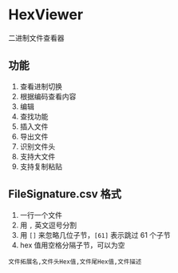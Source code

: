 # HexViewer

二进制文件查看器

## 功能

1. 查看进制切换
2. 根据编码查看内容
3. 编辑
4. 查找功能
5. 插入文件
6. 导出文件
7. 识别文件头
8. 支持大文件
9. 支持复制粘贴

## FileSignature.csv 格式

1. 一行一个文件
2. 用 `,` 英文逗号分割
3. 用 `[]` 来忽略几位子节，`[61]` 表示跳过 61 个子节
4. hex 值用空格分隔子节，可以为空

```
文件拓展名,文件头Hex值,文件尾Hex值,文件描述
```